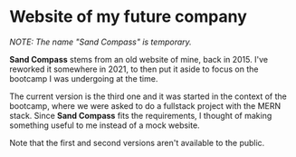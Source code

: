 # Website of my future company

*NOTE: The name "Sand Compass" is temporary.*

**Sand Compass** stems from an old website of mine, back in 2015. I've reworked it somewhere in 2021, to then put it aside to focus on the bootcamp I was undergoing at the time.

The current version is the third one and it was started in the context of the bootcamp, where we were asked to do a fullstack project with the MERN stack. Since **Sand Compass** fits the requirements, I thought of making something useful to me instead of a mock website.

Note that the first and second versions aren't available to the public.

